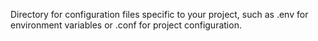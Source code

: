 Directory for configuration files specific to your project, such as .env for environment variables or .conf for project configuration.
